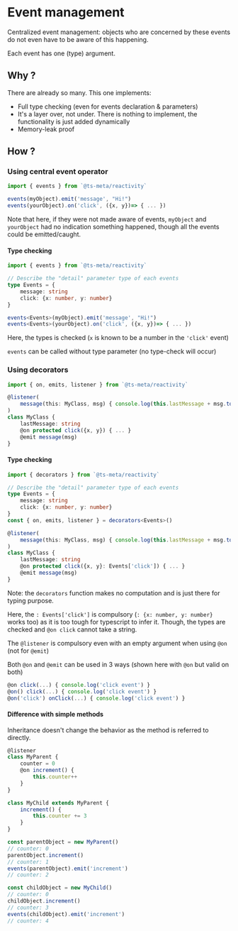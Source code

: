 # Event management

Centralized event management: objects who are concerned by these events do not even have to be aware of this happening.

Each event has one (type) argument.

## Why ?

There are already so many. This one implements:

- Full type checking (even for events declaration & parameters)
- It's a layer over, not under. There is nothing to implement, the functionality is just added dynamically
- Memory-leak proof

## How ?

### Using central event operator

```ts
import { events } from `@ts-meta/reactivity`

events(myObject).emit('message', "Hi!")
events(yourObject).on('click', ({x, y})=> { ... })
```

Note that here, if they were not made aware of events, `myObject` and `yourObject` had no indication something happened, though all the events could be emitted/caught.

#### Type checking

```ts
import { events } from `@ts-meta/reactivity`

// Describe the "detail" parameter type of each events
type Events = {
	message: string
	click: {x: number, y: number}
}

events<Events>(myObject).emit('message', "Hi!")
events<Events>(yourObject).on('click', ({x, y})=> { ... })
```

Here, the types is checked (`x` is known to be a number in the `'click'` event)

`events` can be called without type parameter (no type-check will occur)

### Using decorators

```ts
import { on, emits, listener } from `@ts-meta/reactivity`

@listener(
	message(this: MyClass, msg) { console.log(this.lastMessage + msg.toLowerCase()) }
)
class MyClass {
	lastMessage: string
	@on protected click({x, y}) { ... }
	@emit message(msg)
}
```

#### Type checking

```ts
import { decorators } from `@ts-meta/reactivity`

// Describe the "detail" parameter type of each events
type Events = {
	message: string
	click: {x: number, y: number}
}
const { on, emits, listener } = decorators<Events>()

@listener(
	message(this: MyClass, msg) { console.log(this.lastMessage + msg.toLowerCase()) }
)
class MyClass {
	lastMessage: string
	@on protected click({x, y}: Events['click']) { ... }
	@emit message(msg)
}
```

Note: the `decorators` function makes no computation and is just there for typing purpose.

Here, the `: Events['click']` is compulsory (`: {x: number, y: number}` works too) as it is too tough for typescript to infer it. Though, the types are checked and `@on click` cannot take a string.

The `@listener` is compulsory even with an empty argument when using `@on` (not for `@emit`)

Both `@on` and `@emit` can be used in 3 ways (shown here with `@on` but valid on both)

```ts
@on click(...) { console.log('click event') }
@on() click(...) { console.log('click event') }
@on('click') onClick(...) { console.log('click event') }
```

#### Difference with simple methods

Inheritance doesn't change the behavior as the method is referred to directly.

```ts
@listener
class MyParent {
	counter = 0
	@on increment() {
		this.counter++
	}
}

class MyChild extends MyParent {
	increment() {
		this.counter += 3
	}
}

const parentObject = new MyParent()
// counter: 0
parentObject.increment()
// counter: 1
events(parentObject).emit('increment')
// counter: 2

const childObject = new MyChild()
// counter: 0
childObject.increment()
// counter: 3
events(childObject).emit('increment')
// counter: 4
```
